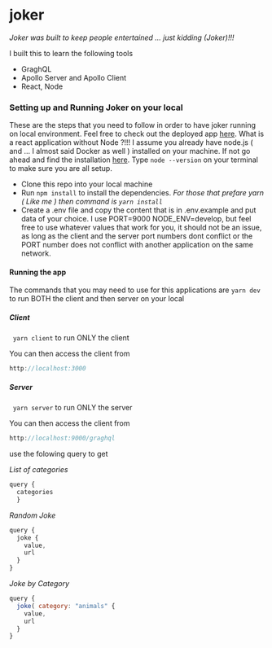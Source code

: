 # joker

*Joker was built to keep people entertained ... just kidding (Joker)!!!*

I built this to learn the following tools
* GraghQL
* Apollo Server and Apollo Client
* React, Node

### Setting up and Running Joker on your local
 These are the steps that you need to follow in order to have joker running on local environment. Feel free to check out the deployed app [here](https://bon-joker.herokuapp.com/). What is a react application without Node ?!!! I assume you already have node.js ( and ... I almost said Docker as well ) installed on your machine. If not go ahead and find the installation [here](https://nodejs.org/en/download/). Type ``` node --version ``` on your terminal to make sure you are all setup.
 
 * Clone this repo into your local machine
 * Run ``` npm install ``` to install the dependencies. *For those that prefare yarn ( Like me ) then command is ``` yarn install ```*
 * Create a .env file and copy the content that is in .env.example and put data of your choice. I use PORT=9000 NODE_ENV=develop, but feel free to use whatever values that work for you, it should not be an issue, as long as the client and the server port numbers dont conflict or the PORT number does not conflict with another application on the same network.



#### Running the app
The commands that you may need to use for this applications are ``` yarn dev ``` to run BOTH the client and then server on your local
##### Client
``` yarn client``` to run ONLY the client

You can then access the client from 
```javascript
http://localhost:3000
```

##### Server
``` yarn server``` to run ONLY the server

You can then access the client from 
```javascript
http://localhost:9000/graghql
```
use the folowing query to get

*List of categories*
```javascript
query {
  categories
  }
```
*Random Joke*
```javascript
query {
  joke {
    value,
    url
  }
}
```

*Joke by Category*
```javascript
query {
  joke( category: "animals" {
    value,
    url
  }
}
```
